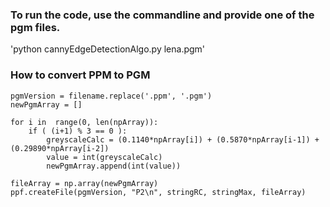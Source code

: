 ### To run the code, use the commandline and provide one of the pgm files.

'python cannyEdgeDetectionAlgo.py lena.pgm'

### How to convert PPM to PGM

    pgmVersion = filename.replace('.ppm', '.pgm')
    newPgmArray = []
    
    for i in  range(0, len(npArray)):
	    if ( (i+1) % 3 == 0 ):
		    greyscaleCalc = (0.1140*npArray[i]) + (0.5870*npArray[i-1]) + (0.29890*npArray[i-2])
			value = int(greyscaleCalc)
		    newPgmArray.append(int(value))
		    
    fileArray = np.array(newPgmArray)
    ppf.createFile(pgmVersion, "P2\n", stringRC, stringMax, fileArray)
